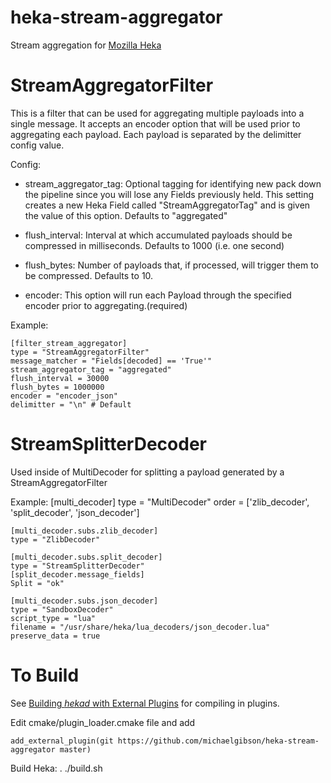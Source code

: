 heka-stream-aggregator
======================
Stream aggregation for [Mozilla Heka](http://hekad.readthedocs.org/)

StreamAggregatorFilter
===========
This is a filter that can be used for aggregating multiple payloads into a single message.
It accepts an encoder option that will be used prior to aggregating each payload.
Each payload is separated by the delimitter config value.

Config: 

- stream_aggregator_tag:
	Optional tagging for identifying new pack down the pipeline since you will lose any Fields previously held.
	This setting creates a new Heka Field called "StreamAggregatorTag" and is given the value of this option. Defaults to "aggregated"

- flush_interval: 
	Interval at which accumulated payloads should be compressed in milliseconds.
	Defaults to 1000 (i.e. one second)

- flush_bytes:
	Number of payloads that, if processed, will trigger them to be compressed.
	Defaults to 10.

- encoder:
	This option will run each Payload through the specified encoder prior to aggregating.(required)

Example:

	[filter_stream_aggregator]
	type = "StreamAggregatorFilter"
	message_matcher = "Fields[decoded] == 'True'"
	stream_aggregator_tag = "aggregated"
	flush_interval = 30000
	flush_bytes = 1000000
	encoder = "encoder_json"
	delimitter = "\n" # Default

StreamSplitterDecoder
===========

Used inside of MultiDecoder for splitting a payload generated by a StreamAggregatorFilter

Example:
	[multi_decoder]
	type = "MultiDecoder"
	order = ['zlib_decoder', 'split_decoder', 'json_decoder']

	[multi_decoder.subs.zlib_decoder]
	type = "ZlibDecoder"

	[multi_decoder.subs.split_decoder]
	type = "StreamSplitterDecoder"
	[split_decoder.message_fields]
	Split = "ok"

	[multi_decoder.subs.json_decoder]
	type = "SandboxDecoder"
	script_type = "lua"
	filename = "/usr/share/heka/lua_decoders/json_decoder.lua"
	preserve_data = true


To Build
========

See [Building *hekad* with External Plugins](http://hekad.readthedocs.org/en/latest/installing.html#build-include-externals)
for compiling in plugins.

Edit cmake/plugin_loader.cmake file and add

    add_external_plugin(git https://github.com/michaelgibson/heka-stream-aggregator master)

Build Heka:
	. ./build.sh



